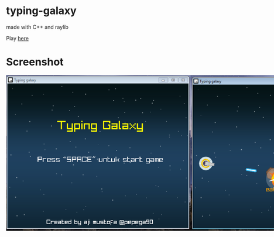 # typing-galaxy
made with C++ and raylib

Play [here](https://prismatic-praline-70e302.netlify.app/)

# Screenshot
<div style="display:flex">
  <img src="https://github.com/pepega90/typing-galaxy/blob/main/screenshot/Screenshot_7.png" />
  <img src="https://github.com/pepega90/typing-galaxy/blob/main/screenshot/Screenshot_9.png" />
  <img src="https://github.com/pepega90/typing-galaxy/blob/main/screenshot/Screenshot_8.png" />
</div>
